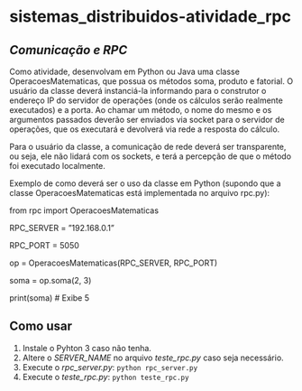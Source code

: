 # sistemas_distribuidos-atividade_rpc
## _Comunicação e RPC_

Como atividade, desenvolvam em Python ou Java uma classe OperacoesMatematicas, que possua os métodos soma, produto e fatorial. O usuário da classe deverá instanciá-la informando para o construtor o endereço IP do servidor de operações (onde os cálculos serão realmente executados) e a porta. Ao chamar um método, o nome do mesmo e os argumentos passados deverão ser enviados via socket para o servidor de operações, que os executará e devolverá via rede a resposta do cálculo.

Para o usuário da classe, a comunicação de rede deverá ser transparente, ou seja, ele não lidará com os sockets, e terá a percepção de que o método foi executado localmente.

Exemplo de como deverá ser o uso da classe em Python (supondo que a classe OperacoesMatematicas está implementada no arquivo rpc.py):

from rpc import OperacoesMatematicas

RPC_SERVER = ”192.168.0.1”

RPC_PORT = 5050

op = OperacoesMatematicas(RPC_SERVER, RPC_PORT)

soma = op.soma(2, 3)

print(soma) # Exibe 5

## Como usar

1. Instale o Pyhton 3 caso não tenha.
2. Altere o _SERVER_NAME_ no arquivo *teste_rpc.py* caso seja necessário.
3. Execute o *rpc_server.py*: ```python rpc_server.py```
4. Execute o *teste_rpc.py*: ```python teste_rpc.py```
